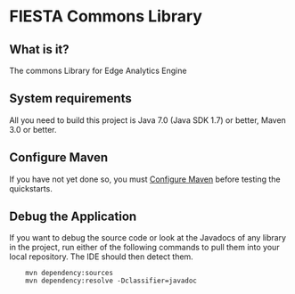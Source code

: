 FIESTA Commons Library
=======================

What is it?
-----------
The commons Library for Edge Analytics Engine


System requirements
-------------------

All you need to build this project is Java 7.0 (Java SDK 1.7) or better, Maven 3.0 or better.


 
Configure Maven
---------------

If you have not yet done so, you must [Configure Maven](../README.md#mavenconfiguration) before testing the quickstarts.


Debug the Application
------------------------------------

If you want to debug the source code or look at the Javadocs of any library in the project, run either of the following commands to pull them into your local repository. The IDE should then detect them.

        mvn dependency:sources
        mvn dependency:resolve -Dclassifier=javadoc

